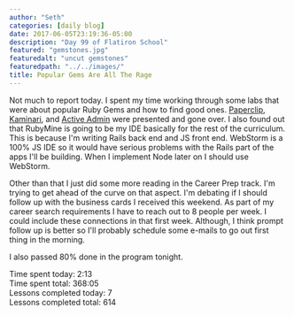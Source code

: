 ```yaml
---
author: "Seth"
categories: [daily blog]
date: 2017-06-05T23:19:36-05:00
description: "Day 99 of Flatiron School"
featured: "gemstones.jpg"
featuredalt: "uncut gemstones"
featuredpath: "../../images/"
title: Popular Gems Are All The Rage
---
```


Not much to report today. I spent my time working through some labs that were about popular Ruby Gems and how to find good ones. [Paperclip][1], [Kaminari][2], and [Active Admin][3] were presented and gone over. I also found out that RubyMine is going to be my IDE basically for the rest of the curriculum. This is because I'm writing Rails back end and JS front end. WebStorm is a 100% JS IDE so it would have serious problems with the Rails part of the apps I'll be building. When I implement Node later on I should use WebStorm.

Other than that I just did some more reading in the Career Prep track. I'm trying to get ahead of the curve on that aspect. I'm debating if I should follow up with the business cards I received this weekend. As part of my career search requirements I have to reach out to 8 people per week. I could include these connections in that first week. Although, I think prompt follow up is better so I'll probably schedule some e-mails to go out first thing in the morning.

I also passed 80% done in the program tonight.

Time spent today: 2:13  
Time spent total: 368:05  
Lessons completed today: 7  
Lessons completed total: 614

  [1]:https://github.com/thoughtbot/paperclip
  [2]:https://github.com/kaminari/kaminari
  [3]:https://github.com/activeadmin/activeadmin
